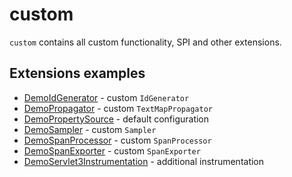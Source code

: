 # custom

`custom` contains all custom functionality, SPI and other extensions.

## Extensions examples

* [DemoIdGenerator](./DemoIdGenerator.java) - custom `IdGenerator`
* [DemoPropagator](./DemoPropagator.java) - custom `TextMapPropagator`
* [DemoPropertySource](./DemoPropertySource.java) - default configuration
* [DemoSampler](./DemoSampler.java) - custom `Sampler`
* [DemoSpanProcessor](./DemoSpanProcessor.java) - custom `SpanProcessor`
* [DemoSpanExporter](./DemoSpanExporter.java) - custom `SpanExporter`
* [DemoServlet3Instrumentation](./instrumentation/DemoServlet3Instrumentation.java) - additional instrumentation
